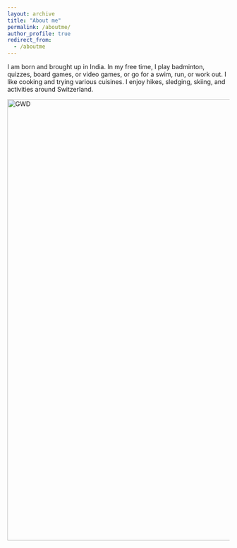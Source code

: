 ```yaml
---
layout: archive
title: "About me"
permalink: /aboutme/
author_profile: true
redirect_from:
  - /aboutme
---
```


I am born and brought up in India. In my free time, I play badminton, quizzes, board games, or video games, or go for a swim, run, or work out. I like cooking and trying various cuisines. I enjoy hikes, sledging, skiing, and activities around Switzerland.

<img class="img-responsive" src="https://astromuditgarg.github.io/images/Outdoor.png" title="GWD" width="1000">


